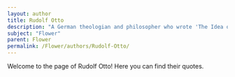 ```yaml
---
layout: author
title: Rudolf Otto
description: "A German theologian and philosopher who wrote 'The Idea of the Holy', which discusses the sacredness found in nature, including flowers as a symbol of the divine."
subject: "Flower"
parent: Flower
permalink: /Flower/authors/Rudolf-Otto/
---
```


Welcome to the page of Rudolf Otto! Here you can find their quotes.
